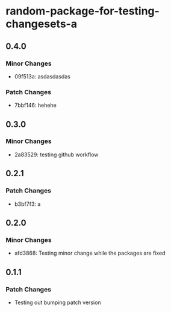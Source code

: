 # random-package-for-testing-changesets-a

## 0.4.0

### Minor Changes

- 09f513a: asdasdasdas

### Patch Changes

- 7bbf146: hehehe

## 0.3.0

### Minor Changes

- 2a83529: testing github workflow

## 0.2.1

### Patch Changes

- b3bf7f3: a

## 0.2.0

### Minor Changes

- afd3868: Testing minor change while the packages are fixed

## 0.1.1

### Patch Changes

- Testing out bumping patch version
